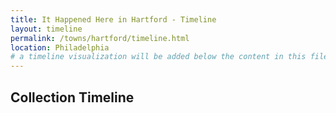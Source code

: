 ```yaml
---
title: It Happened Here in Hartford - Timeline
layout: timeline
permalink: /towns/hartford/timeline.html
location: Philadelphia
# a timeline visualization will be added below the content in this file
---
```


## Collection Timeline
